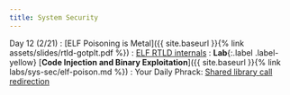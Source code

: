 ```yaml
---
title: System Security
---
```



Day 12 (2/21)
: [ELF Poisoning is Metal]({{ site.baseurl }}{% link assets/slides/rtld-gotplt.pdf %})
  : [ELF RTLD internals](https://johntortugo.wordpress.com/2012/08/27/understanding-linux-elf-rtld-internals/)
: **Lab**{:.label .label-yellow} [**Code Injection and Binary Exploitation**]({{ site.baseurl }}{% link labs/sys-sec/elf-poison.md %})
: Your Daily Phrack: [Shared library call redirection](http://phrack.org/issues/56/7.html)

<!---
Day 13 (2/23)
: Exploiting Speculative Execution
: Your Daily Phrack: [Hijacking Linux Page Faults](http://phrack.org/issues/61/7.html#article)

Day 14 (2/28)
Kernel Backdoors and Rootkits
(required lab)

Day 15 (3/2)
Dropped Drive Attacks 
(optional lab)

Day 16 (3/7)
Symmetric Key Encryption
(required lab)

Day 17 (3/9)
Password Cracking 
(optional lab)
-->
